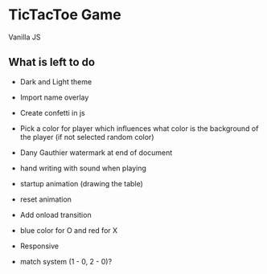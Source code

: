 # TicTacToe Game
Vanilla JS


## What is left to do
- Dark and Light theme
- Import name overlay
- Create confetti in js
- Pick a color for player which influences what color is the background of the player (if not selected random color)
- Dany Gauthier watermark at end of document


- hand writing with sound when playing
- startup animation (drawing the table)
- reset animation
- Add onload transition
- blue color for O and red for X
- Responsive
- match system (1 - 0, 2 - 0)?